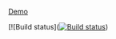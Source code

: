 [Demo](https://lana2810.github.io/ra_2_dropdown/)

[![Build status]([![Build status](https://ci.appveyor.com/api/projects/status/qtowho6h2qq1ycaq/branch/master?svg=true)](https://ci.appveyor.com/project/lana2810/ra-2-dropdown/branch/master))
